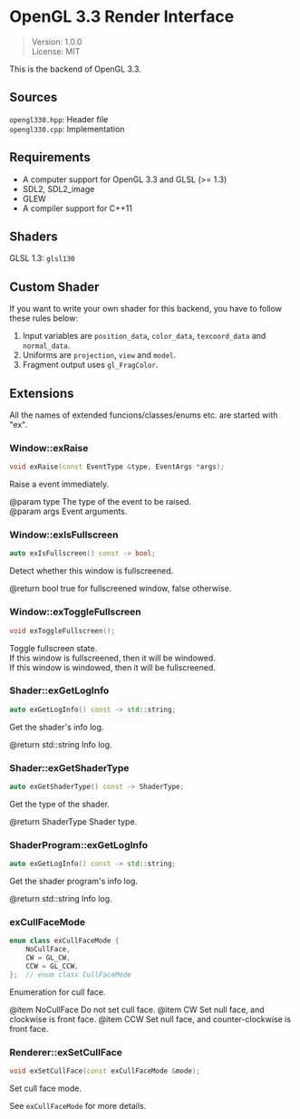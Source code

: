 # OpenGL 3.3 Render Interface
> Version: 1.0.0  
> License: MIT

This is the backend of OpenGL 3.3.

## Sources
`opengl330.hpp`: Header file  
`opengl330.cpp`: Implementation

## Requirements
* A computer support for OpenGL 3.3 and GLSL (>= 1.3)  
* SDL2, SDL2_image  
* GLEW  
* A compiler support for C++11

## Shaders
GLSL 1.3: `glsl130`

## Custom Shader
If you want to write your own shader for this backend, you have to follow these rules below:

1. Input variables are `position_data`, `color_data`, `texcoord_data` and `normal_data`.  
2. Uniforms are `projection`, `view` and `model`.  
3. Fragment output uses `gl_FragColor`.  

## Extensions
All the names of extended funcions/classes/enums etc. are started with "ex".

### Window::exRaise
```cpp
void exRaise(const EventType &type, EventArgs *args);
```

Raise a event immediately.

@param type The type of the event to be raised.  
@param args Event arguments.

### Window::exIsFullscreen
```cpp
auto exIsFullscreen() const -> bool;
```

Detect whether this window is fullscreened.

@return bool true for fullscreened window, false otherwise.

### Window::exToggleFullscreen
```cpp
void exToggleFullscreen();
```

Toggle fullscreen state.  
If this window is fullscreened, then it will be windowed.  
If this window is windowed, then it will be fullscreened.

### Shader::exGetLogInfo
```cpp
auto exGetLogInfo() const -> std::string;
```

Get the shader's info log.

@return std::string Info log.

### Shader::exGetShaderType
```cpp
auto exGetShaderType() const -> ShaderType;
```

Get the type of the shader.

@return ShaderType Shader type.

### ShaderProgram::exGetLogInfo
```cpp
auto exGetLogInfo() const -> std::string;
```

Get the shader program's info log.

@return std::string Info log.

### exCullFaceMode
```cpp
enum class exCullFaceMode {
    NoCullFace,
    CW = GL_CW,
    CCW = GL_CCW,
};  // enum class CullFaceMode
```

Enumeration for cull face.

@item NoCullFace Do not set cull face.
@item CW         Set null face, and clockwise is front face.
@item CCW        Set null face, and counter-clockwise is front face.

### Renderer::exSetCullFace
```cpp
void exSetCullFace(const exCullFaceMode &mode);
```

Set cull face mode.

See `exCullFaceMode` for more details.
